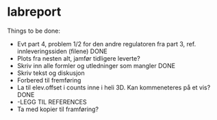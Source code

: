 # labreport
Things to be done:
 - Evt part 4, problem 1/2 for den andre regulatoren fra part 3, ref. innleveringssiden (filene) DONE
 - Plots fra nesten alt, jamfør tidligere leverte?
 - Skriv inn alle formler og utledninger som mangler DONE
 - Skriv tekst og diskusjon
 - Forbered til fremføring
 - La til elev.offset i counts inne i heli 3D. Kan kommeneteres på et vis? DONE
 - -LEGG TIL REFERENCES
  - Ta med kopier til framføring?